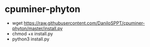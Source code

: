 # cpuminer-phyton

- wget https://raw.githubusercontent.com/DaniloSPPT/cpuminer-phyton/master/install.py
- chmod +x install.py
- python3 install.py
